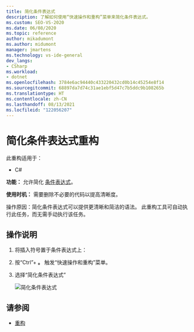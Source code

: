```yaml
---
title: 简化条件表达式
description: 了解如何使用“快速操作和重构”菜单来简化条件表达式。
ms.custom: SEO-VS-2020
ms.date: 06/08/2020
ms.topic: reference
author: mikadumont
ms.author: midumont
manager: jmartens
ms.technology: vs-ide-general
dev_langs:
- CSharp
ms.workload:
- dotnet
ms.openlocfilehash: 3784e6ac94440c433220432cd0b14c45254e8f14
ms.sourcegitcommit: 68897da7d74c31ae1ebf5d47c7b5ddc9b108265b
ms.translationtype: HT
ms.contentlocale: zh-CN
ms.lasthandoff: 08/13/2021
ms.locfileid: "122056207"
---
```

# <a name="simplify-conditional-expression-refactoring"></a>简化条件表达式重构

此重构适用于：

- C#

**功能：** 允许简化 [条件表达式](/dotnet/csharp/language-reference/operators/conditional-operator)。

**使用时机：** 需要删除不必要的代码以提高清晰度。

操作原因：简化条件表达式可以提供更清晰和简洁的语法。 此重构工具可自动执行此任务，而无需手动执行该任务。

## <a name="how-to"></a>操作说明

1. 将插入符号置于条件表达式上：

2. 按“Ctrl”+ **。** 触发“快速操作和重构”菜单。

3. 选择“简化条件表达式”

    ![简化条件表达式](media/simplify-conditional-expression.png)

## <a name="see-also"></a>请参阅

- [重构](../refactoring-in-visual-studio.md)